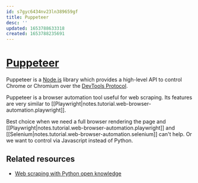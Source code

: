 ```yaml
---
id: s7gyc6434nv23ln389659gf
title: Puppeteer
desc: ''
updated: 1653788633318
created: 1653788235691
---
```

# [Puppeteer](https://pptr.dev/)

Puppeteer is a [Node.js](https://nodejs.org/en/) library which provides a high-level API to control Chrome or Chromium over the [DevTools Protocol](https://chromedevtools.github.io/devtools-protocol/).

Puppeteer is a browser automation tool useful for web scraping. Its features are very similar to [[Playwright|notes.tutorial.web-browser-automation.playwright]].

Best choice when we need a full browser rendering the page and [[Playwright|notes.tutorial.web-browser-automation.playwright]] and [[Selenium|notes.tutorial.web-browser-automation.selenium]] can't help. Or we want to control via Javascript instead of Python.

## Related resources

- [Web scraping with Python open knowledge](https://github.com/reanalytics-databoutique/webscraping-open-project/blob/main/Pages/Tools/Puppeteer.md)